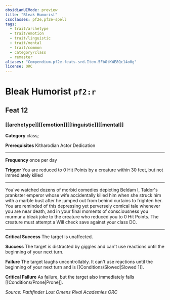 ```yaml
---
obsidianUIMode: preview
title: "Bleak Humorist"
cssclasses: pf2e,pf2e-spell
tags:
  - trait/archetype
  - trait/emotion
  - trait/linguistic
  - trait/mental
  - trait/common
  - category/class
  - remaster
aliases: "Compendium.pf2e.feats-srd.Item.5FbGtKWE8Qc14o0g"
license: ORC
---
```

# Bleak Humorist `pf2:r`
## Feat 12
### [[archetype]][[emotion]][[linguistic]][[mental]]

**Category** class; 



**Prerequisites** Kitharodian Actor Dedication
* * *
**Frequency** once per day

**Trigger** You are reduced to 0 Hit Points by a creature within 30 feet, but not immediately killed

* * *

You've watched dozens of morbid comedies depicting Beldam I, Taldor's prankster emperor whose wife accidentally killed him when she struck him with a marble bust after he jumped out from behind curtains to frighten her. You are reminded of this depressing yet perversely comical tale whenever you are near death, and in your final moments of consciousness you murmur a bleak joke to the creature who reduced you to 0 Hit Points. The creature must attempt a Will check save against your class DC.

* * *

**Critical Success** The target is unaffected.

**Success** The target is distracted by giggles and can't use reactions until the beginning of your next turn.

**Failure** The target laughs uncontrollably. It can't use reactions until the beginning of your next turn and is [[Conditions/Slowed|Slowed 1]].

**Critical Failure** As failure, but the target also immediately falls [[Conditions/Prone|Prone]].

*Source: Pathfinder Lost Omens Rival Academies*
*ORC*
